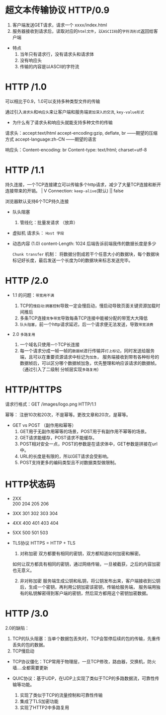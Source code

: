 # 超文本传输协议 HTTP/0.9
1. 客户端发送GET请求，请求一个 xxxx/index.html
2. 服务器接收到请求后，读取对应的`html文件`，以`ASCII码`的`字符流形式`返回给客户端

- 特点
  1. 当年只有请求行，没有请求头和请求体
  2. 没有响应头
  3. 传输的内容是以ASCII的字符流

# HTTP /1.0
  可以相比于0.9，1.0可以支持多种类型文件的传输

  通过引入`请求头`和`响应头`来让客户端和服务端`更加深入的交流`, `key-value形式`

  - 为什么有了请求头和响应头就能支持多种文件的传输
  
  请求头：accept:text/html
          accept-encoding:gzip, deflate, br ——期望的压缩方式
          accept-language:zh-CN ——期望的语言

  响应头：Content-encoding: br
          Content-type: text/html; charset=utf-8

# HTTP /1.1
  持久连接，一个TCP连接建立可以传输多个http请求，减少了大量TCP连接和断开连接带来的开销。
    |
    V
  Connection: `keep-alive`(默认) || false 

  浏览器默认支持6个TCP持久连接

  - 队头阻塞
    1. 管线化：批量发请求  （放弃）
  
  - 虚拟机
    请求头： `Host 字段`

  - 动态内容
    (1.0) content-Length: 1024 后端告诉前端我传的数据长度是多少
    
    `Chunk transfer` 机制： 将数据分割成若干个任意大小的数据块，每个数据块标记好长度，最后发送一个长度为0的数据块来标志发送完毕。


# HTTP /2.0
- 1.1 的问题：`带宽用不满`
  1. TCP的`慢启动`:`拥塞控制`导致一定会慢启动，慢启动导致页面关键资源加载时间推后
  2. 多条TCP连接`竞争带宽`导致每条TCP连接中能被分配的带宽大大降低
  3. `队头阻塞`，前一个http请求延迟，后一个请求便无法发送，导致`带宽浪费`

- 2.0 `多路复用`
  1. 一个域名只使用`一个`TCP长连接
  2. 每一个请求分成一帧一帧的`数据帧`进行传输并`打上标记`，同时发送给服务端，且可以在重要资源请求中标记为`加急`，
  服务端接收到带有各种标号的数据帧后，可以区分哪个数据帧加急，优先整理和响应该请求的数据帧。（通过引入了二级制
  分帧层实现`多路复用`）
  
# HTTP/HTTPS
  
  请求行格式：GET  /images/logo.png  HTTP/1.1

   幂等： 注册10次和20次，不是幂等。更改文章和20次，是幂等。

  - GET vs POST （副作用和幂等）
    1. GET用于无副作用幂等的场景，POST用于有副作用不幂等的场景。 
    2. GET请求能缓存，POST请求不能缓存。
    3. POST相对安全一点，POST的参数是在请求体中，GET参数是拼接在url中。
    4. URL的长度是有限的，所以GET请求会受影响。
    5. POST支持更多的编码类型且不对数据类型做限制。

# HTTP状态码
  - 2XX  
    200
    204
    205
    206

  - 3XX
    301
    302
    303
    304

  - 4XX
    400
    401
    403
    404    

  - 5XX
    500
    501
    503 

  - TLS协议
    HTTPS = HTTP + TLS

    1. 对称加密
      双方都要有相同的密钥，双方都知道如何加密和解密。
      
      如何让双方都具有相同的密钥，通过网络传输，一旦被截获，之后的内容加密也无意义。

    2. 非对称加密 
      服务端生成公钥和私钥，将公钥发布出来，客户端接收到公钥后，生成一个密钥，再利用公钥加密该密钥，传输给服务端，
      服务端用独有的私钥解密得到客户端的密钥，然后双方都用这个密钥加密数据。 

# HTTP /3.0
2.0的缺陷：
  1. TCP的队头阻塞：当单个数据包丢失时，TCP会暂停后续的包的传输，先重传丢失的包的数据。
  2. TCP慢启动

  - TCP协议僵化：TCP常用于物理层，一旦TCP修改，路由器，交换机，防火墙....全都需要更新

  - QUIC协议：基于UDP，在UDP上实现了类似于TCP的多路数据流，可靠性传输等功能。
    1. 实现了类似于TCP的流量控制和可靠性传输
    2. 集成了TLS加密功能
    3. 实现了HTTP2中多路复用 


